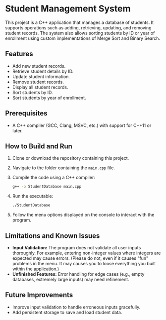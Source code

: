 # Student Management System

This project is a C++ application that manages a database of students. It supports operations such as adding, retrieving, updating, and removing student records. The system also allows sorting students by ID or year of enrollment using custom implementations of Merge Sort and Binary Search.

## Features

- Add new student records.
- Retrieve student details by ID.
- Update student information.
- Remove student records.
- Display all student records.
- Sort students by ID.
- Sort students by year of enrollment.

## Prerequisites

- A C++ compiler (GCC, Clang, MSVC, etc.) with support for C++11 or later.

## How to Build and Run

1. Clone or download the repository containing this project.

2. Navigate to the folder containing the `main.cpp` file.

3. Compile the code using a C++ compiler:

   ```bash
   g++ -o StudentDatabase main.cpp
   ```

4. Run the executable:

   ```bash
   ./StudentDatabase
   ```

5. Follow the menu options displayed on the console to interact with the program.

## Limitations and Known Issues

- **Input Validation:** The program does not validate all user inputs thoroughly. For example, entering non-integer values where integers are expected may cause errors. (Please do not, even if it causes "fun" problems in the menu. It may causes you to loose everything you built within the application.)
- **Unfinished Features:** Error handling for edge cases (e.g., empty databases, extremely large inputs) may need refinement.

## Future Improvements

- Improve input validation to handle erroneous inputs gracefully.
- Add persistent storage to save and load student data.